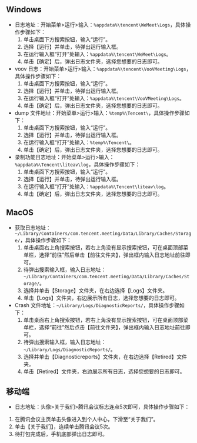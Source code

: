 
## Windows				
- 日志地址：开始菜单>运行>输入：`%appdata%\tencent\WeMeet\Logs`，具体操作步骤如下：
  1. 单击桌面下方搜索按钮，输入“运行”。
  2. 选择【运行】并单击，待弹出运行输入框。
  3. 在运行输入框“打开”处输入：`%appdata%\tencent\WeMeet\Logs`。
  4. 单击【确定】后，弹出日志文件夹，选择您想要的日志即可。
- voov 日志：开始菜单>运行>输入：`%appdata%\tencent\VooVMeeting\Logs`，具体操作步骤如下：
  1. 单击桌面下方搜索按钮，输入“运行”。
  2. 选择【运行】并单击，待弹出运行输入框。
  3. 在运行输入框“打开”处输入：`%appdata%\tencent\VooVMeeting\Logs`。
  4. 单击【确定】后，弹出日志文件夹，选择您想要的日志即可。
- dump 文件地址：开始菜单>运行>输入：`%temp%\Tencent\`，具体操作步骤如下：	
  1. 单击桌面下方搜索按钮，输入“运行”。
  2. 选择【运行】并单击，待弹出运行输入框。
  3. 在运行输入框“打开”处输入：`%temp%\Tencent\`。
  4. 单击【确定】后，弹出日志文件夹，选择您想要的日志即可。
- 录制功能日志地址：开始菜单>运行>输入：`%appdata%\Tencent\liteav\log`，具体操作步骤如下：	
  1. 单击桌面下方搜索按钮，输入“运行”。
  2. 选择【运行】并单击，待弹出运行输入框。
  3. 在运行输入框“打开”处输入：`%appdata%\Tencent\liteav\log`。
  4. 单击【确定】后，弹出日志文件夹，选择您想要的日志即可。
	
## MacOS				

- 获取日志地址：`~/Library/Containers/com.tencent.meeting/Data/Library/Caches/Storage/`，具体操作步骤如下：
  1. 单击桌面右上角搜索按钮，若右上角没有显示搜索按钮，可在桌面顶部菜单栏，选择“前往”然后单击【前往文件夹】，弹出框内输入日志地址前往即可。
  2. 待弹出搜索输入框，输入日志地址：`~/Library/Containers/com.tencent.meeting/Data/Library/Caches/Storage/`。
  3. 选择并单击【Storage】文件夹，在右边选择【Logs】文件夹。
  4. 单击【Logs】文件夹，右边展示所有日志，选择您想要的日志即可。
- Crash 文件地址：`~/Library/Logs/DiagnosticReports/`，具体操作步骤如下：
  1. 单击桌面右上角搜索按钮，若右上角没有显示搜索按钮，可在桌面顶部菜单栏，选择“前往”然后点击【前往文件夹】，弹出框内输入日志地址前往即可。
  2. 待弹出搜索输入框，输入日志地址：`~/Library/Logs/DiagnosticReports/`。
  3. 选择并单击【Diagnosticreports】文件夹，在右边选择【Retired】文件夹。
  4. 单击【Retired】文件夹，右边展示所有日志，选择您想要的日志即可。

## 移动端				
- 日志地址：头像>关于我们>腾讯会议标志连点5次即可，具体操作步骤如下：
 1. 在腾讯会议主页单击头像进入到个人中心，下滑至“关于我们”。
 2. 单击【关于我们】，连续单击腾讯会议5次。
 3. 待打包完成后，手机底部弹出日志即可。

